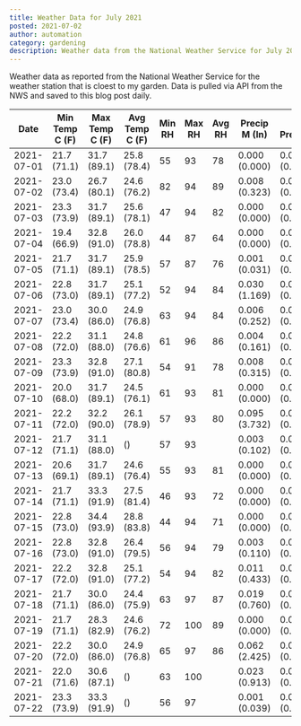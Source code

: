 ```yaml
---
title: Weather Data for July 2021
posted: 2021-07-02
author: automation
category: gardening
description: Weather data from the National Weather Service for July 2021
---
```


Weather data as reported from the National Weather Service for the weather station 
that is cloest to my garden. Data is pulled via API from the NWS and saved to this 
blog post daily.

|Date|Min Temp C (F)|Max Temp C (F)|Avg Temp C (F)|Min RH|Max RH|Avg RH|Precip M (In)|Avg Precip/Hr|
|---|---|---|---|---|---|---|---|---|
|2021-07-01|21.7 (71.1)|31.7 (89.1)|25.8 (78.4)|55|93|78|0.000 (0.000)|0.000 (0.000)|
|2021-07-02|23.0 (73.4)|26.7 (80.1)|24.6 (76.2)|82|94|89|0.008 (0.323)|0.008 (0.008)|
|2021-07-03|23.3 (73.9)|31.7 (89.1)|25.6 (78.1)|47|94|82|0.000 (0.000)|0.000 (0.000)|
|2021-07-04|19.4 (66.9)|32.8 (91.0)|26.0 (78.8)|44|87|64|0.000 (0.000)|0.000 (0.000)|
|2021-07-05|21.7 (71.1)|31.7 (89.1)|25.9 (78.5)|57|87|76|0.001 (0.031)|0.001 (0.001)|
|2021-07-06|22.8 (73.0)|31.7 (89.1)|25.1 (77.2)|52|94|84|0.030 (1.169)|0.042 (0.042)|
|2021-07-07|23.0 (73.4)|30.0 (86.0)|24.9 (76.8)|63|94|84|0.006 (0.252)|0.006 (0.006)|
|2021-07-08|22.2 (72.0)|31.1 (88.0)|24.8 (76.6)|61|96|86|0.004 (0.161)|0.003 (0.003)|
|2021-07-09|23.3 (73.9)|32.8 (91.0)|27.1 (80.8)|54|91|78|0.008 (0.315)|0.012 (0.012)|
|2021-07-10|20.0 (68.0)|31.7 (89.1)|24.5 (76.1)|61|93|81|0.000 (0.000)|0.000 (0.000)|
|2021-07-11|22.2 (72.0)|32.2 (90.0)|26.1 (78.9)|57|93|80|0.095 (3.732)|0.087 (0.087)|
|2021-07-12|21.7 (71.1)|31.1 (88.0)| ()|57|93||0.003 (0.102)|0.004 (0.004)|
|2021-07-13|20.6 (69.1)|31.7 (89.1)|24.6 (76.4)|55|93|81|0.000 (0.000)|0.000 (0.000)|
|2021-07-14|21.7 (71.1)|33.3 (91.9)|27.5 (81.4)|46|93|72|0.000 (0.000)|0.000 (0.000)|
|2021-07-15|22.8 (73.0)|34.4 (93.9)|28.8 (83.8)|44|94|71|0.000 (0.000)|0.000 (0.000)|
|2021-07-16|22.8 (73.0)|32.8 (91.0)|26.4 (79.5)|56|94|79|0.003 (0.110)|0.003 (0.003)|
|2021-07-17|22.2 (72.0)|32.8 (91.0)|25.1 (77.2)|54|94|82|0.011 (0.433)|0.012 (0.012)|
|2021-07-18|21.7 (71.1)|30.0 (86.0)|24.4 (75.9)|63|97|87|0.019 (0.760)|0.025 (0.025)|
|2021-07-19|21.7 (71.1)|28.3 (82.9)|24.6 (76.2)|72|100|89|0.000 (0.000)|0.000 (0.000)|
|2021-07-20|22.2 (72.0)|30.0 (86.0)|24.9 (76.8)|65|97|86|0.062 (2.425)|0.067 (0.067)|
|2021-07-21|22.0 (71.6)|30.6 (87.1)| ()|63|100||0.023 (0.913)|0.027 (0.027)|
|2021-07-22|23.3 (73.9)|33.3 (91.9)| ()|56|97||0.001 (0.039)|0.001 (0.001)|
